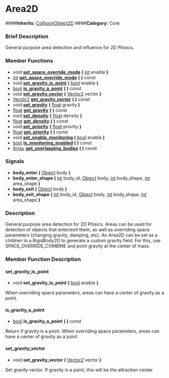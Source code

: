 #  Area2D  
####**Inherits:** [CollisionObject2D](class_collisionobject2d)
####**Category:** Core

###  Brief Description  
General purpose area detection and influence for 2D Phisics.

###  Member Functions 
  * void  **[set&#95;space&#95;override&#95;mode](#set_space_override_mode)**  **(** [int](class_int) enable  **)**
  * [int](class_int)  **[get&#95;space&#95;override&#95;mode](#get_space_override_mode)**  **(** **)** const
  * void  **[set&#95;gravity&#95;is&#95;point](#set_gravity_is_point)**  **(** [bool](class_bool) enable  **)**
  * [bool](class_bool)  **[is&#95;gravity&#95;a&#95;point](#is_gravity_a_point)**  **(** **)** const
  * void  **[set&#95;gravity&#95;vector](#set_gravity_vector)**  **(** [Vector2](class_vector2) vector  **)**
  * [Vector2](class_vector2)  **[get&#95;gravity&#95;vector](#get_gravity_vector)**  **(** **)** const
  * void  **[set&#95;gravity](#set_gravity)**  **(** [float](class_float) gravity  **)**
  * [float](class_float)  **[get&#95;gravity](#get_gravity)**  **(** **)** const
  * void  **[set&#95;density](#set_density)**  **(** [float](class_float) density  **)**
  * [float](class_float)  **[get&#95;density](#get_density)**  **(** **)** const
  * void  **[set&#95;priority](#set_priority)**  **(** [float](class_float) priority  **)**
  * [float](class_float)  **[get&#95;priority](#get_priority)**  **(** **)** const
  * void  **[set&#95;enable&#95;monitoring](#set_enable_monitoring)**  **(** [bool](class_bool) enable  **)**
  * [bool](class_bool)  **[is&#95;monitoring&#95;enabled](#is_monitoring_enabled)**  **(** **)** const
  * [Array](class_array)  **[get&#95;overlapping&#95;bodies](#get_overlapping_bodies)**  **(** **)** const

###  Signals  
  *  **body&#95;enter**  **(** [Object](class_object) body  **)**
  *  **body&#95;enter&#95;shape**  **(** [int](class_int) body_id, [Object](class_object) body, [int](class_int) body_shape, [int](class_int) area_shape  **)**
  *  **body&#95;exit**  **(** [Object](class_object) body  **)**
  *  **body&#95;exit&#95;shape**  **(** [int](class_int) body_id, [Object](class_object) body, [int](class_int) body_shape, [int](class_int) area_shape  **)**

###  Description  
General purpose area detection for 2D Phisics. Areas can be used for detection of objects that enter/exit them, as well as overriding space parameters (changing gravity, damping, etc). An Area2D can be set as a children to a RigidBody2D to generate a custom gravity field. For this, use SPACE_OVERRIDE_COMBINE and point gravity at the center of mass.

###  Member Function Description  

#### <a name="set_gravity_is_point">set_gravity_is_point</a>
  * void  **set&#95;gravity&#95;is&#95;point**  **(** [bool](class_bool) enable  **)**

When overriding space parameters, areas can have a center of gravity as a point.

#### <a name="is_gravity_a_point">is_gravity_a_point</a>
  * [bool](class_bool)  **is&#95;gravity&#95;a&#95;point**  **(** **)** const

Return if gravity is a point. When overriding space parameters, areas can have a center of gravity as a point.

#### <a name="set_gravity_vector">set_gravity_vector</a>
  * void  **set&#95;gravity&#95;vector**  **(** [Vector2](class_vector2) vector  **)**

Set gravity vector. If gravity is a point, this will be the attraction center
